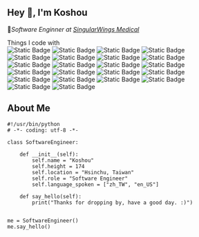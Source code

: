 ## Hey 👋, I'm Koshou

<p>🔭<em>Software Enginner at <a href="https://singularwings.com/">SingularWings Medical</a></em></p>

  
Things I code with    
![Static Badge](https://img.shields.io/badge/Python-3776AB?logo=Python&logoColor=white)
![Static Badge](https://img.shields.io/badge/Flask-%23000000?logo=Flask&logoColor=white)
![Static Badge](https://img.shields.io/badge/Django-%23092E20?logo=Django&logoColor=white)
![Static Badge](https://img.shields.io/badge/TypeScript-%233178C6?logo=TypeScript&logoColor=white)
![Static Badge](https://img.shields.io/badge/Javascript-%23F7DF1E?logo=Javascript&logoColor=white)
![Static Badge](https://img.shields.io/badge/jQuery-%230769AD?logo=jQuery&logoColor=white)
![Static Badge](https://img.shields.io/badge/Angular-%23DD1100?logo=Angular&logoColor=white)
![Static Badge](https://img.shields.io/badge/Angular%20Material-%23DD0700?logo=Angular&logoColor=white)
![Static Badge](https://img.shields.io/badge/Vue.js-%234FC08D?logo=Vue.js&logoColor=white)
![Static Badge](https://img.shields.io/badge/Tailwind-%2306B6D4?logo=TailwindCSS&logoColor=white)
![Static Badge](https://img.shields.io/badge/daisyUI-%235A0EF8?logo=DaisyUI&logoColor=white)
![Static Badge](https://img.shields.io/badge/Docker-%232496ED?logo=Docker&logoColor=white)
![Static Badge](https://img.shields.io/badge/Github%20Actions-%232088FF?logo=Github%20Actions&logoColor=white)
![Static Badge](https://img.shields.io/badge/GCP-%234285F4?logo=Google%20Cloud&logoColor=white)
![Static Badge](https://img.shields.io/badge/AWS-%23232F3E?logo=Amazon%20AWS&logoColor=white)
![Static Badge](https://img.shields.io/badge/Redux-%23764ABC?logo=Redux&logoColor=white)
![Static Badge](https://img.shields.io/badge/Git-%23F05032?logo=Git&logoColor=white)
![Static Badge](https://img.shields.io/badge/MySQL-%234479A1?logo=MySQL&logoColor=white)
![Static Badge](https://img.shields.io/badge/PostgreSQL-%234169E1?logo=PostgreSQL&logoColor=white)
![Static Badge](https://img.shields.io/badge/MongoDB-%2347A248?logo=MongoDB&logoColor=white)
![Static Badge](https://img.shields.io/badge/Redis-%23DC382D?logo=Redis&logoColor=white)
![Static Badge](https://img.shields.io/badge/C%2B%2B-%2300599C?logo=C%2B%2B&logoColor=white)



<!-- 
圖例 
https://simpleicons.org 
https://shields.io/badges
-->


## About Me
```
#!/usr/bin/python
# -*- coding: utf-8 -*-

class SoftwareEngineer:

    def __init__(self):
        self.name = "Koshou"
        self.height = 174
        self.location = "Hsinchu, Taiwan"
        self.role = "Software Engineer"
        self.language_spoken = ["zh_TW", "en_US"]

    def say_hello(self):
        print("Thanks for dropping by, have a good day. :)")


me = SoftwareEngineer()
me.say_hello()
```
